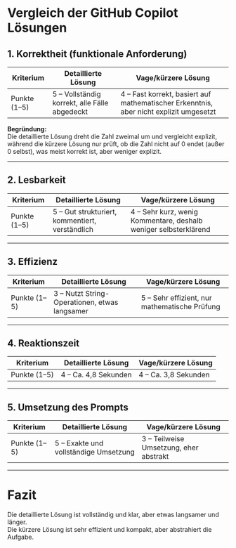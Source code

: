 # Vergleich der GitHub Copilot Lösungen

## 1. Korrektheit (funktionale Anforderung)

| Kriterium      | Detaillierte Lösung                         | Vage/kürzere Lösung                   |
|----------------|--------------------------------------------|-------------------------------------|
| Punkte (1–5)   | 5 – Vollständig korrekt, alle Fälle abgedeckt | 4 – Fast korrekt, basiert auf mathematischer Erkenntnis, aber nicht explizit umgesetzt |

**Begründung:**  
Die detaillierte Lösung dreht die Zahl zweimal um und vergleicht explizit, während die kürzere Lösung nur prüft, ob die Zahl nicht auf 0 endet (außer 0 selbst), was meist korrekt ist, aber weniger explizit.

---

## 2. Lesbarkeit

| Kriterium      | Detaillierte Lösung                         | Vage/kürzere Lösung                   |
|----------------|--------------------------------------------|-------------------------------------|
| Punkte (1–5)   | 5 – Gut strukturiert, kommentiert, verständlich | 4 – Sehr kurz, wenig Kommentare, deshalb weniger selbsterklärend |

---

## 3. Effizienz

| Kriterium      | Detaillierte Lösung                         | Vage/kürzere Lösung                   |
|----------------|--------------------------------------------|-------------------------------------|
| Punkte (1–5)   | 3 – Nutzt String-Operationen, etwas langsamer | 5 – Sehr effizient, nur mathematische Prüfung |

---

## 4. Reaktionszeit

| Kriterium      | Detaillierte Lösung                         | Vage/kürzere Lösung                   |
|----------------|--------------------------------------------|-------------------------------------|
| Punkte (1–5)   | 4 – Ca. 4,8 Sekunden                        | 4 – Ca. 3,8 Sekunden                 |

---

## 5. Umsetzung des Prompts

| Kriterium      | Detaillierte Lösung                         | Vage/kürzere Lösung                   |
|----------------|--------------------------------------------|-------------------------------------|
| Punkte (1–5)   | 5 – Exakte und vollständige Umsetzung      | 3 – Teilweise Umsetzung, eher abstrakt |

---

# Fazit

Die detaillierte Lösung ist vollständig und klar, aber etwas langsamer und länger.  
Die kürzere Lösung ist sehr effizient und kompakt, aber abstrahiert die Aufgabe.

